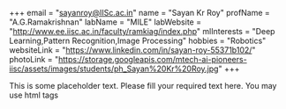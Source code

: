 +++
email = "sayanroy@IISc.ac.in"
name = "Sayan Kr Roy"
profName = "A.G.Ramakrishnan"
labName = "MILE"
labWebsite = "http://www.ee.iisc.ac.in/faculty/ramkiag/index.php"
mlInterests = "Deep Learning,Pattern Recognition,Image Processing"
hobbies = "Robotics"
websiteLink = "https://www.linkedin.com/in/sayan-roy-55371b102/"
photoLink = "https://storage.googleapis.com/mtech-ai-pioneers-iisc/assets/images/students/ph_Sayan%20Kr%20Roy.jpg"
+++

This is some placeholder text. Please fill your required text here. You may use html tags